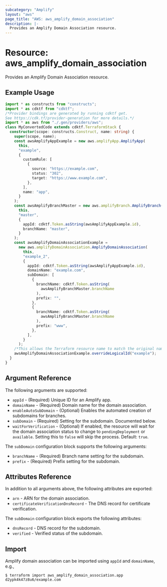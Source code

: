 ```yaml
---
subcategory: "Amplify"
layout: "aws"
page_title: "AWS: aws_amplify_domain_association"
description: |-
  Provides an Amplify Domain Association resource.
---
```


# Resource: aws_amplify_domain_association

Provides an Amplify Domain Association resource.

## Example Usage

```typescript
import * as constructs from "constructs";
import * as cdktf from "cdktf";
/*Provider bindings are generated by running cdktf get.
See https://cdk.tf/provider-generation for more details.*/
import * as aws from "./.gen/providers/aws";
class MyConvertedCode extends cdktf.TerraformStack {
  constructor(scope: constructs.Construct, name: string) {
    super(scope, name);
    const awsAmplifyAppExample = new aws.amplifyApp.AmplifyApp(
      this,
      "example",
      {
        customRule: [
          {
            source: "https://example.com",
            status: "302",
            target: "https://www.example.com",
          },
        ],
        name: "app",
      }
    );
    const awsAmplifyBranchMaster = new aws.amplifyBranch.AmplifyBranch(
      this,
      "master",
      {
        appId: cdktf.Token.asString(awsAmplifyAppExample.id),
        branchName: "master",
      }
    );
    const awsAmplifyDomainAssociationExample =
      new aws.amplifyDomainAssociation.AmplifyDomainAssociation(
        this,
        "example_2",
        {
          appId: cdktf.Token.asString(awsAmplifyAppExample.id),
          domainName: "example.com",
          subDomain: [
            {
              branchName: cdktf.Token.asString(
                awsAmplifyBranchMaster.branchName
              ),
              prefix: "",
            },
            {
              branchName: cdktf.Token.asString(
                awsAmplifyBranchMaster.branchName
              ),
              prefix: "www",
            },
          ],
        }
      );
    /*This allows the Terraform resource name to match the original name. You can remove the call if you don't need them to match.*/
    awsAmplifyDomainAssociationExample.overrideLogicalId("example");
  }
}

```

## Argument Reference

The following arguments are supported:

* `appId` - (Required) Unique ID for an Amplify app.
* `domainName` - (Required) Domain name for the domain association.
* `enableAutoSubDomain` - (Optional) Enables the automated creation of subdomains for branches.
* `subDomain` - (Required) Setting for the subdomain. Documented below.
* `waitForVerification` - (Optional) If enabled, the resource will wait for the domain association status to change to `pendingDeployment` or `available`. Setting this to `false` will skip the process. Default: `true`.

The `subDomain` configuration block supports the following arguments:

* `branchName` - (Required) Branch name setting for the subdomain.
* `prefix` - (Required) Prefix setting for the subdomain.

## Attributes Reference

In addition to all arguments above, the following attributes are exported:

* `arn` - ARN for the domain association.
* `certificateVerificationDnsRecord` - The DNS record for certificate verification.

The `subDomain` configuration block exports the following attributes:

* `dnsRecord` - DNS record for the subdomain.
* `verified` - Verified status of the subdomain.

## Import

Amplify domain association can be imported using `appId` and `domainName`, e.g.,

```
$ terraform import aws_amplify_domain_association.app d2ypk4k47z8u6/example.com
```

<!-- cache-key: cdktf-0.17.0-pre.15 input-0816c3b38d5c2743d480a5b46b1e5fbfbbe4af2115fa7783cc8ab2b656893b0d -->